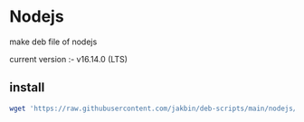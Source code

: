 # Nodejs

make deb file of nodejs

current version :- v16.14.0 (LTS)

## install

```sh
wget 'https://raw.githubusercontent.com/jakbin/deb-scripts/main/nodejs/nodeDeb.sh' | sh
```